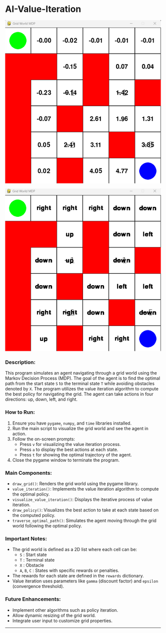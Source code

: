 # AI-Value-Iteration
![Values](https://github.com/Michael-Elrod-dev/AI-Value-Iteration/blob/main/Value%20Iteration.png)

![Policy](https://github.com/Michael-Elrod-dev/AI-Value-Iteration/blob/main/Policy.png)

### Description:
This program simulates an agent navigating through a grid world using the Markov Decision Process (MDP). The goal of the agent is to find the optimal path from the start state `S` to the terminal state `T` while avoiding obstacles denoted by `X`. The program utilizes the value iteration algorithm to compute the best policy for navigating the grid. The agent can take actions in four directions: up, down, left, and right.

### How to Run:
1. Ensure you have `pygame`, `numpy`, and `time` libraries installed.
2. Run the main script to visualize the grid world and see the agent in action.
3. Follow the on-screen prompts:
   - Press `v` for visualizing the value iteration process.
   - Press `a` to display the best actions at each state.
   - Press `t` for showing the optimal trajectory of the agent.
4. Close the pygame window to terminate the program.

### Main Components:

- `draw_grid()`: Renders the grid world using the pygame library.
- `value_iteration()`: Implements the value iteration algorithm to compute the optimal policy.
- `visualize_value_iteration()`: Displays the iterative process of value iteration.
- `draw_policy()`: Visualizes the best action to take at each state based on the computed policy.
- `traverse_optimal_path()`: Simulates the agent moving through the grid world following the optimal policy.

### Important Notes:
- The grid world is defined as a 2D list where each cell can be:
  - `S` : Start state
  - `T` : Terminal state
  - `X` : Obstacle
  - `A`, `B`, `C` : States with specific rewards or penalties.
- The rewards for each state are defined in the `rewards` dictionary.
- Value iteration uses parameters like `gamma` (discount factor) and `epsilon` (convergence threshold).

### Future Enhancements:
- Implement other algorithms such as policy iteration.
- Allow dynamic resizing of the grid world.
- Integrate user input to customize grid properties.

---
